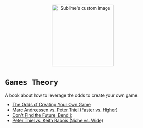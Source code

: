 
<p align="center">
  <img width="200" height="200" src="https://i.imgur.com/Il5kkUs.png" alt="Sublime's custom image"/>
</p>


# `Games Theory`

A book about how to leverage the odds to create your own game.

- [The Odds of Creating Your Own Game](https://allenleein.github.io/brains/1930/01/01/avoid-competition.html)
- [Marc Andreessen vs. Peter Thiel (Faster vs. Higher)](https://allenleein.github.io/brains/1930/01/02/narratives.html)
- [Don't Find the Future, Bend it](https://gamestheory.substack.com/subscribe?utm_source=menu&simple=true&next=https%3A%2F%2Fgamestheory.substack.com%2F)
- [Peter Thiel vs. Keith Rabois (Niche vs. Wide)](https://gamestheory.substack.com/subscribe?utm_source=menu&simple=true&next=https%3A%2F%2Fgamestheory.substack.com%2F)
